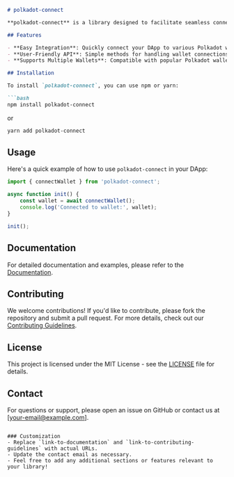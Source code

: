 ```markdown
# polkadot-connect

**polkadot-connect** is a library designed to facilitate seamless connections between your decentralized applications (DApps) and Polkadot wallets. It provides an easy-to-use interface for integrating wallet functionalities, ensuring a smooth user experience.

## Features

- **Easy Integration**: Quickly connect your DApp to various Polkadot wallets.
- **User-Friendly API**: Simple methods for handling wallet connections and transactions.
- **Supports Multiple Wallets**: Compatible with popular Polkadot wallets.

## Installation

To install `polkadot-connect`, you can use npm or yarn:

```bash
npm install polkadot-connect
```

or

```bash
yarn add polkadot-connect
```

## Usage

Here's a quick example of how to use `polkadot-connect` in your DApp:

```javascript
import { connectWallet } from 'polkadot-connect';

async function init() {
    const wallet = await connectWallet();
    console.log('Connected to wallet:', wallet);
}

init();
```

## Documentation

For detailed documentation and examples, please refer to the [Documentation](link-to-documentation).

## Contributing

We welcome contributions! If you'd like to contribute, please fork the repository and submit a pull request. For more details, check out our [Contributing Guidelines](link-to-contributing-guidelines).

## License

This project is licensed under the MIT License - see the [LICENSE](LICENSE) file for details.

## Contact

For questions or support, please open an issue on GitHub or contact us at [your-email@example.com].
```

### Customization
- Replace `link-to-documentation` and `link-to-contributing-guidelines` with actual URLs.
- Update the contact email as necessary.
- Feel free to add any additional sections or features relevant to your library!